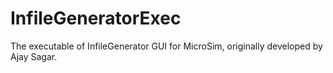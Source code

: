 # InfileGeneratorExec
The executable of InfileGenerator GUI for MicroSim, originally developed by Ajay Sagar.
